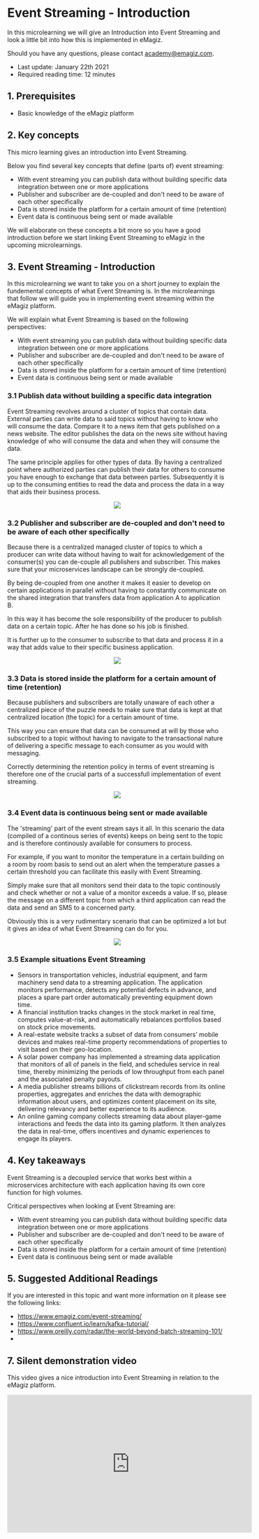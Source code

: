 # Event Streaming - Introduction

In this microlearning we will give an Introduction into Event Streaming and look a little bit into how this is implemented in eMagiz.

Should you have any questions, please contact academy@emagiz.com.

- Last update: January 22th 2021
- Required reading time: 12 minutes

## 1. Prerequisites
- Basic knowledge of the eMagiz platform

## 2. Key concepts
This micro learning gives an introduction into Event Streaming.

Below you find several key concepts that define (parts of) event streaming:

- With event streaming you can publish data without building specific data integration between one or more applications
- Publisher and subscriber are de-coupled and don't need to be aware of each other specifically
- Data is stored inside the platform for a certain amount of time (retention)
- Event data is continuous being sent or made available

We will elaborate on these concepts a bit more so you have a good introduction before we start linking Event Streaming to eMagiz in the upcoming microlearnings.

## 3. Event Streaming - Introduction

In this microlearning we want to take you on a short journey to explain the fundemental concepts of what Event Streaming is. 
In the microlearnings that follow we will guide you in implementing event streaming within the eMagiz platform.

We will explain what Event Streaming is based on the following perspectives:

- With event streaming you can publish data without building specific data integration between one or more applications
- Publisher and subscriber are de-coupled and don't need to be aware of each other specifically
- Data is stored inside the platform for a certain amount of time (retention)
- Event data is continuous being sent or made available

### 3.1 Publish data without building a specific data integration

Event Streaming revolves around a cluster of topics that contain data. External parties can write data to said topics without having to know who will consume the data.
Compare it to a news item that gets published on a news website. The editor publishes the data on the news site without 
having knowledge of who will consume the data and when they will consume the data.

The same principle applies for other types of data. By having a centralized point where authorized parties can publish their data for others to consume you have enough to exchange that data between parties.
Subsequently it is up to the consuming entities to read the data and process the data in a way that aids their business process.

<p align="center"><img src="../../img/microlearning/ml-event-streaming-introduction--centralized-data-set.png"></p>

### 3.2 Publisher and subscriber are de-coupled and don't need to be aware of each other specifically

Because there is a centralized managed cluster of topics to which a producer can write data without having to wait for acknowledgement of the consumer(s) 
you can de-couple all publishers and subscriber. This makes sure that your microservices landscape can be strongly de-coupled.

By being de-coupled from one another it makes it easier to develop on certain applications in parallel without having to constantly communicate on the shared integration that transfers data from application A to application B.

In this way it has become the sole responsibility of the producer to publish data on a certain topic. After he has done so his job is finished.

It is further up to the consumer to subscribe to that data and process it in a way that adds value to their specific business application.

<p align="center"><img src="../../img/microlearning/ml-event-streaming-introduction--de-coupling-publish-subscribe.png"></p>

### 3.3 Data is stored inside the platform for a certain amount of time (retention)

Because publishers and subscribers are totally unaware of each other a centralized piece 
of the puzzle needs to make sure that data is kept at that centralized location (the topic) for a certain amount of time. 

This way you can ensure that data can be consumed at will by those who subscribed to a topic without having to navigate to the 
transactional nature of delivering a specific message to each consumer as you would with messaging.

Correctly determining the retention policy in terms of event streaming is therefore one of the crucial parts of a successfull implementation of event streaming.

<p align="center"><img src="../../img/microlearning/ml-event-streaming-introduction--retention-construction.png"></p>

### 3.4 Event data is continuous being sent or made available

The 'streaming' part of the event stream says it all. In this scenario the data (compiled of a continous series of events) keeps on being sent to the topic and is therefore continously available for consumers to process.

For example, if you want to monitor the temperature in a certain building on a room by room basis to send out an alert when the temperature passes a certain threshold you can facilitate this easily with Event Streaming.

Simply make sure that all monitors send their data to the topic continously and check whether or not a value of a monitor exceeds a value. 
If so, please the message on a different topic from which a third application can read the data and send an SMS to a concerned party.

Obviously this is a very rudimentary scenario that can be optimized a lot but it gives an idea of what Event Streaming can do for you.

<p align="center"><img src="../../img/microlearning/ml-event-streaming-introduction--log-record-event-streaming.png"></p>

### 3.5 Example situations Event Streaming

- Sensors in transportation vehicles, industrial equipment, and farm machinery send data to a streaming application. The application monitors performance, detects any potential defects in advance, and places a spare part order automatically preventing equipment down time.
- A financial institution tracks changes in the stock market in real time, computes value-at-risk, and automatically rebalances portfolios based on stock price movements.
- A real-estate website tracks a subset of data from consumers’ mobile devices and makes real-time property recommendations of properties to visit based on their geo-location.
- A solar power company has implemented a streaming data application that monitors of all of panels in the field, and schedules service in real time, thereby minimizing the periods of low throughput from each panel and the associated penalty payouts.
- A media publisher streams billions of clickstream records from its online properties, aggregates and enriches the data with demographic information about users, and optimizes content placement on its site, delivering relevancy and better experience to its audience.
- An online gaming company collects streaming data about player-game interactions and feeds the data into its gaming platform. It then analyzes the data in real-time, offers incentives and dynamic experiences to engage its players.

## 4. Key takeaways

Event Streaming is a decoupled service that works best within a microservices architecture with each application having its own core function for high volumes.

Critical perspectives when looking at Event Streaming are:

- With event streaming you can publish data without building specific data integration between one or more applications
- Publisher and subscriber are de-coupled and don't need to be aware of each other specifically
- Data is stored inside the platform for a certain amount of time (retention)
- Event data is continuous being sent or made available

## 5. Suggested Additional Readings

If you are interested in this topic and want more information on it please see the following links:

- https://www.emagiz.com/event-streaming/
- https://www.confluent.io/learn/kafka-tutorial/
- https://www.oreilly.com/radar/the-world-beyond-batch-streaming-101/
- 

## 7. Silent demonstration video

This video gives a nice introduction into Event Streaming in relation to the eMagiz platform.

<iframe width="560" height="315" src="https://www.youtube.com/embed/VRGz3z_T3mw" frameborder="0" allow="accelerometer; autoplay; clipboard-write; encrypted-media; gyroscope; picture-in-picture" allowfullscreen></iframe>